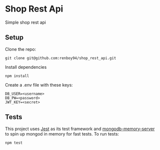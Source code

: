 # Shop Rest Api

Simple shop rest api

## Setup

Clone the repo:

```
git clone git@github.com:renboy94/shop_rest_api.git
```

Install dependencies

```
npm install
```

Create a .env file with these keys:

```
DB_USER=<username>
DB_PW=<password>
JWT_KEY=<secret>
```

## Tests

This project uses [Jest](https://jestjs.io/) as its test framework and [mongodb-memory-server](https://github.com/nodkz/mongodb-memory-server) to spin up mongod in memory for fast tests. To run tests:

```
npm test
```
